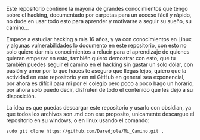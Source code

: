 Este repositorio contiene la mayoría de grandes conocimientos que tengo sobre el hacking, documentado por carpetas para un acceso fácil y rápido, no dude en usar todo esto para aprender y motivarse a seguir su sueño, su camino...

Empece a estudiar hacking a mis 16 años, y ya con conocimientos en Linux y algunas vulnerabilidades lo documento en este repositorio, con esto no solo quiero dar mis conocimientos a relucir para el aprendizaje de quienes quieran empezar en esto, también quiero demostrar con esto, que tu también puedes seguir el camino en el hacking sin gastar un solo dólar, con pasión y amor por lo que haces te aseguro que llegas lejos, quiero que la actividad en este repositorio y en mi GitHub en general sea exponencial, por ahora es difícil para mi por el colegio pero poco a poco hago un horario, por ahora solo puedo decir, disfruten de todo el contenido que les dejo a su disposición.

La idea es que puedas descargar este repositorio y usarlo con obsidian, ya que todos los archivos son .md con ese proposito, unicamente descargue el repositorio en su windows, o en linux usando el comando: 

```shell 
sudo git clone https://github.com/Daredjole/Mi_Camino.git . 
```

